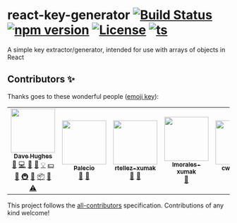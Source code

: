 # react-key-generator [![Build Status][ci-badge]][ci-link] [![npm version][npm-badge]][npm-link] [![License][license-image]][license-url] [![ts][ts-badge]][ts-link]

A simple key extractor/generator, intended for use with arrays of objects in React

[ci-badge]: https://travis-ci.com/dlh3/react-key-generator.svg?branch=master
[ci-link]: https://travis-ci.com/dlh3/react-key-generator
[npm-badge]: https://badge.fury.io/js/react-key-generator.svg
[npm-link]: https://badge.fury.io/js/react-key-generator
[license-url]: https://opensource.org/licenses/MIT
[license-image]: https://img.shields.io/npm/l/react-key-generator.svg
[ts-badge]: https://badges.frapsoft.com/typescript/code/typescript.svg?v=101
[ts-link]: https://www.typescriptlang.org/

## Contributors ✨

Thanks goes to these wonderful people ([emoji key](https://allcontributors.org/docs/en/emoji-key)):

<!-- ALL-CONTRIBUTORS-LIST:START - Do not remove or modify this section -->
<!-- prettier-ignore-start -->
<!-- markdownlint-disable -->
<table>
  <tr>
    <td align="center"><a href="https://github.com/dlh3"><img src="https://avatars3.githubusercontent.com/u/648035?v=4?s=100" width="100px;" alt=""/><br /><sub><b>Dave Hughes</b></sub></a><br /><a href="#question-dlh3" title="Answering Questions">💬</a> <a href="https://github.com/dlh3/react-key-generator/commits?author=dlh3" title="Code">💻</a> <a href="#design-dlh3" title="Design">🎨</a> <a href="https://github.com/dlh3/react-key-generator/commits?author=dlh3" title="Documentation">📖</a> <a href="#example-dlh3" title="Examples">💡</a> <a href="#financial-dlh3" title="Financial">💵</a> <a href="#ideas-dlh3" title="Ideas, Planning, & Feedback">🤔</a> <a href="#infra-dlh3" title="Infrastructure (Hosting, Build-Tools, etc)">🚇</a> <a href="#maintenance-dlh3" title="Maintenance">🚧</a> <a href="#platform-dlh3" title="Packaging/porting to new platform">📦</a> <a href="https://github.com/dlh3/react-key-generator/pulls?q=is%3Apr+reviewed-by%3Adlh3" title="Reviewed Pull Requests">👀</a> <a href="https://github.com/dlh3/react-key-generator/commits?author=dlh3" title="Tests">⚠️</a></td>
    <td align="center"><a href="https://github.com/palecio-xumak"><img src="https://avatars2.githubusercontent.com/u/1945404?v=4?s=100" width="100px;" alt=""/><br /><sub><b>Palecio</b></sub></a><br /><a href="#question-palecio-xumak" title="Answering Questions">💬</a> <a href="#ideas-palecio-xumak" title="Ideas, Planning, & Feedback">🤔</a></td>
    <td align="center"><a href="https://github.com/rtellez-xumak"><img src="https://avatars1.githubusercontent.com/u/8192902?v=4?s=100" width="100px;" alt=""/><br /><sub><b>rtellez-xumak</b></sub></a><br /><a href="#question-rtellez-xumak" title="Answering Questions">💬</a> <a href="#ideas-rtellez-xumak" title="Ideas, Planning, & Feedback">🤔</a></td>
    <td align="center"><a href="https://github.com/lmorales-xumak"><img src="https://avatars0.githubusercontent.com/u/65908942?v=4?s=100" width="100px;" alt=""/><br /><sub><b>lmorales-xumak</b></sub></a><br /><a href="#question-lmorales-xumak" title="Answering Questions">💬</a></td>
    <td align="center"><a href="https://cwparsons.ca/"><img src="https://avatars3.githubusercontent.com/u/786967?v=4?s=100" width="100px;" alt=""/><br /><sub><b>cwparsons</b></sub></a><br /><a href="#question-cwparsons" title="Answering Questions">💬</a> <a href="#ideas-cwparsons" title="Ideas, Planning, & Feedback">🤔</a></td>
    <td align="center"><a href="https://stackoverflow.com/users/4443323/tomasz-mularczyk?tab=profile"><img src="https://avatars2.githubusercontent.com/u/12544704?v=4?s=100" width="100px;" alt=""/><br /><sub><b>Tomek</b></sub></a><br /><a href="#ideas-Tomekmularczyk" title="Ideas, Planning, & Feedback">🤔</a></td>
  </tr>
</table>

<!-- markdownlint-enable -->
<!-- prettier-ignore-end -->
<!-- ALL-CONTRIBUTORS-LIST:END -->

This project follows the [all-contributors](https://github.com/all-contributors/all-contributors) specification. Contributions of any kind welcome!

